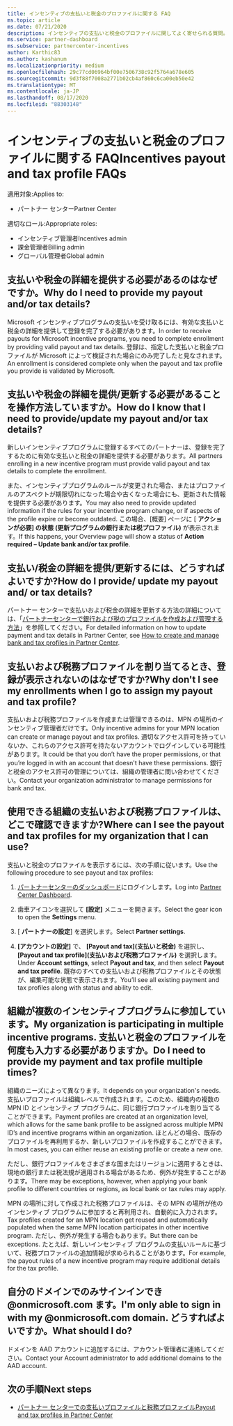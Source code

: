```yaml
---
title: インセンティブの支払いと税金のプロファイルに関する FAQ
ms.topic: article
ms.date: 07/21/2020
description: インセンティブの支払いと税金のプロファイルに関してよく寄せられる質問。
ms.service: partner-dashboard
ms.subservice: partnercenter-incentives
author: Karthic83
ms.author: kashanum
ms.localizationpriority: medium
ms.openlocfilehash: 29c77cd06964bf00e7506738c92f5764a678e605
ms.sourcegitcommit: 9d3f88f7008a2771b02cb4af860c6ca00eb50e42
ms.translationtype: MT
ms.contentlocale: ja-JP
ms.lasthandoff: 08/17/2020
ms.locfileid: "88303148"
---
```

# <a name="incentives-payout-and-tax-profile-faqs"></a><span data-ttu-id="a2c30-103">インセンティブの支払いと税金のプロファイルに関する FAQ</span><span class="sxs-lookup"><span data-stu-id="a2c30-103">Incentives payout and tax profile FAQs</span></span>

<span data-ttu-id="a2c30-104">適用対象:</span><span class="sxs-lookup"><span data-stu-id="a2c30-104">Applies to:</span></span>

- <span data-ttu-id="a2c30-105">パートナー センター</span><span class="sxs-lookup"><span data-stu-id="a2c30-105">Partner Center</span></span>

<span data-ttu-id="a2c30-106">適切なロール:</span><span class="sxs-lookup"><span data-stu-id="a2c30-106">Appropriate roles:</span></span>

- <span data-ttu-id="a2c30-107">インセンティブ管理者</span><span class="sxs-lookup"><span data-stu-id="a2c30-107">Incentives admin</span></span>
- <span data-ttu-id="a2c30-108">課金管理者</span><span class="sxs-lookup"><span data-stu-id="a2c30-108">Billing admin</span></span>
- <span data-ttu-id="a2c30-109">グローバル管理者</span><span class="sxs-lookup"><span data-stu-id="a2c30-109">Global admin</span></span>

## <a name="why-do-i-need-to-provide-my-payout-andor-tax-details"></a><span data-ttu-id="a2c30-110">支払いや税金の詳細を提供する必要があるのはなぜですか。</span><span class="sxs-lookup"><span data-stu-id="a2c30-110">Why do I need to provide my payout and/or tax details?</span></span>

<span data-ttu-id="a2c30-111">Microsoft インセンティブプログラムの支払いを受け取るには、有効な支払いと税金の詳細を提供して登録を完了する必要があります。</span><span class="sxs-lookup"><span data-stu-id="a2c30-111">In order to receive payouts for Microsoft incentive programs, you need to complete enrollment by providing valid payout and tax details.</span></span> <span data-ttu-id="a2c30-112">登録は、指定した支払いと税金プロファイルが Microsoft によって検証された場合にのみ完了したと見なされます。</span><span class="sxs-lookup"><span data-stu-id="a2c30-112">An enrollment is considered complete only when the payout and tax profile you provide is validated by Microsoft.</span></span>

## <a name="how-do-i-know-that-i-need-to-provideupdate-my-payout-andor-tax-details"></a><span data-ttu-id="a2c30-113">支払いや税金の詳細を提供/更新する必要があることを操作方法していますか。</span><span class="sxs-lookup"><span data-stu-id="a2c30-113">How do I know that I need to provide/update my payout and/or tax details?</span></span>

<span data-ttu-id="a2c30-114">新しいインセンティブプログラムに登録するすべてのパートナーは、登録を完了するために有効な支払いと税金の詳細を提供する必要があります。</span><span class="sxs-lookup"><span data-stu-id="a2c30-114">All partners enrolling in a new incentive program must provide valid payout and tax details to complete the enrollment.</span></span>

<span data-ttu-id="a2c30-115">また、インセンティブプログラムのルールが変更された場合、またはプロファイルのアスペクトが期限切れになった場合や古くなった場合にも、更新された情報を提供する必要があります。</span><span class="sxs-lookup"><span data-stu-id="a2c30-115">You may also need to provide updated information if the rules for your incentive program change, or if aspects of the profile expire or become outdated.</span></span> <span data-ttu-id="a2c30-116">この場合、[概要] ページに [ **アクションが必要] の状態 (更新プログラムの銀行または税プロファイル)** が表示されます。</span><span class="sxs-lookup"><span data-stu-id="a2c30-116">If this happens, your Overview page will show a status of **Action required – Update bank and/or tax profile**.</span></span>

## <a name="how-do-i-provide-update-my-payout-and-or-tax-details"></a><span data-ttu-id="a2c30-117">支払い/税金の詳細を提供/更新するには、どうすればよいですか?</span><span class="sxs-lookup"><span data-stu-id="a2c30-117">How do I provide/ update my payout and/ or tax details?</span></span>

<span data-ttu-id="a2c30-118">パートナー センターで支払いおよび税金の詳細を更新する方法の詳細については、「[パートナーセンターで銀行および税のプロファイルを作成および管理する方法](https://support.microsoft.com/help/4524534/how-to-create-and-manage-bank-and-tax-profiles-in-partner-center)」を参照してください。</span><span class="sxs-lookup"><span data-stu-id="a2c30-118">For detailed information on how to update payment and tax details in Partner Center, see [How to create and manage bank and tax profiles in Partner Center](https://support.microsoft.com/help/4524534/how-to-create-and-manage-bank-and-tax-profiles-in-partner-center).</span></span>

## <a name="why-dont-i-see-my-enrollments-when-i-go-to-assign-my-payout-and-tax-profile"></a><span data-ttu-id="a2c30-119">支払いおよび税務プロファイルを割り当てるとき、登録が表示されないのはなぜですか?</span><span class="sxs-lookup"><span data-stu-id="a2c30-119">Why don't I see my enrollments when I go to assign my payout and tax profile?</span></span>

<span data-ttu-id="a2c30-120">支払いおよび税務プロファイルを作成または管理できるのは、MPN の場所のインセンティブ管理者だけです。</span><span class="sxs-lookup"><span data-stu-id="a2c30-120">Only incentive admins for your MPN location can create or manage payout and tax profiles.</span></span> <span data-ttu-id="a2c30-121">適切なアクセス許可を持っていないか、これらのアクセス許可を持たないアカウントでログインしている可能性があります。</span><span class="sxs-lookup"><span data-stu-id="a2c30-121">It could be that you don’t have the proper permissions, or that you’re logged in with an account that doesn't have these permissions.</span></span> <span data-ttu-id="a2c30-122">銀行と税金のアクセス許可の管理については、組織の管理者に問い合わせてください。</span><span class="sxs-lookup"><span data-stu-id="a2c30-122">Contact your organization administrator to manage permissions for bank and tax.</span></span>

## <a name="where-can-i-see-the-payout-and-tax-profiles-for-my-organization-that-i-can-use"></a><span data-ttu-id="a2c30-123">使用できる組織の支払いおよび税務プロファイルは、どこで確認できますか?</span><span class="sxs-lookup"><span data-stu-id="a2c30-123">Where can I see the payout and tax profiles for my organization that I can use?</span></span>

<span data-ttu-id="a2c30-124">支払いと税金のプロファイルを表示するには、次の手順に従います。</span><span class="sxs-lookup"><span data-stu-id="a2c30-124">Use the following procedure to see payout and tax profiles:</span></span>

1. <span data-ttu-id="a2c30-125">[パートナーセンターのダッシュボード](https://partner.microsoft.com/dashboard)にログインします。</span><span class="sxs-lookup"><span data-stu-id="a2c30-125">Log into [Partner Center Dashboard](https://partner.microsoft.com/dashboard).</span></span>

2. <span data-ttu-id="a2c30-126">歯車アイコンを選択して **[設定]** メニューを開きます。</span><span class="sxs-lookup"><span data-stu-id="a2c30-126">Select the gear icon to open the **Settings** menu.</span></span>

3. <span data-ttu-id="a2c30-127">[ **パートナーの設定**] を選択します。</span><span class="sxs-lookup"><span data-stu-id="a2c30-127">Select **Partner settings**.</span></span>

4. <span data-ttu-id="a2c30-128">**[アカウントの設定]** で、 **[Payout and tax]\(支払いと税金\)** を選択し、 **[Payout and tax profile]\(支払いおよび税務プロファイル\)** を選択します。</span><span class="sxs-lookup"><span data-stu-id="a2c30-128">Under **Account settings**, select **Payout and tax**, and then select **Payout and tax profile**.</span></span> <span data-ttu-id="a2c30-129">既存のすべての支払いおよび税務プロファイルとその状態が、編集可能な状態で表示されます。</span><span class="sxs-lookup"><span data-stu-id="a2c30-129">You’ll see all existing payment and tax profiles along with status and ability to edit.</span></span>

## <a name="my-organization-is-participating-in-multiple-incentive-programs-do-i-need-to-provide-my-payment-and-tax-profile-multiple-times"></a><span data-ttu-id="a2c30-130">組織が複数のインセンティブプログラムに参加しています。</span><span class="sxs-lookup"><span data-stu-id="a2c30-130">My organization is participating in multiple incentive programs.</span></span> <span data-ttu-id="a2c30-131">支払いと税金のプロファイルを何度も入力する必要がありますか。</span><span class="sxs-lookup"><span data-stu-id="a2c30-131">Do I need to provide my payment and tax profile multiple times?</span></span>

<span data-ttu-id="a2c30-132">組織のニーズによって異なります。</span><span class="sxs-lookup"><span data-stu-id="a2c30-132">It depends on your organization's needs.</span></span> <span data-ttu-id="a2c30-133">支払いプロファイルは組織レベルで作成されます。このため、組織内の複数の MPN ID とインセンティブ プログラムに、同じ銀行プロファイルを割り当てることができます。</span><span class="sxs-lookup"><span data-stu-id="a2c30-133">Payment profiles are created at an organization level, which allows for the same bank profile to be assigned across multiple MPN ID’s and incentive programs within an organization.</span></span> <span data-ttu-id="a2c30-134">ほとんどの場合、既存のプロファイルを再利用するか、新しいプロファイルを作成することができます。</span><span class="sxs-lookup"><span data-stu-id="a2c30-134">In most cases, you can either reuse an existing profile or create a new one.</span></span>

<span data-ttu-id="a2c30-135">ただし、銀行プロファイルをさまざまな国またはリージョンに適用するときは、現地の銀行または税法規が適用される場合があるため、例外が発生することがあります。</span><span class="sxs-lookup"><span data-stu-id="a2c30-135">There may be exceptions, however, when applying your bank profile to different countries or regions, as local bank or tax rules may apply.</span></span>

<span data-ttu-id="a2c30-136">MPN の場所に対して作成された税務プロファイルは、その MPN の場所が他のインセンティブ プログラムに参加すると再利用され、自動的に入力されます。</span><span class="sxs-lookup"><span data-stu-id="a2c30-136">Tax profiles created for an MPN location get reused and automatically populated when the same MPN location participates in other incentive program.</span></span> <span data-ttu-id="a2c30-137">ただし、例外が発生する場合もあります。</span><span class="sxs-lookup"><span data-stu-id="a2c30-137">But there can be exceptions.</span></span> <span data-ttu-id="a2c30-138">たとえば、新しいインセンティブ プログラムの支払いルールに基づいて、税務プロファイルの追加情報が求められることがあります。</span><span class="sxs-lookup"><span data-stu-id="a2c30-138">For example, the payout rules of a new incentive program may require additional details for the tax profile.</span></span>  

## <a name="im-only-able-to-sign-in-with-my-onmicrosoftcom-domain-what-should-i-do"></a><span data-ttu-id="a2c30-139">自分のドメインでのみサインインでき @onmicrosoft.com ます。</span><span class="sxs-lookup"><span data-stu-id="a2c30-139">I'm only able to sign in with my @onmicrosoft.com domain.</span></span> <span data-ttu-id="a2c30-140">どうすればよいですか。</span><span class="sxs-lookup"><span data-stu-id="a2c30-140">What should I do?</span></span>

<span data-ttu-id="a2c30-141">ドメインを AAD アカウントに追加するには、アカウント管理者に連絡してください。</span><span class="sxs-lookup"><span data-stu-id="a2c30-141">Contact your Account administrator to add additional domains to the AAD account.</span></span>

## <a name="next-steps"></a><span data-ttu-id="a2c30-142">次の手順</span><span class="sxs-lookup"><span data-stu-id="a2c30-142">Next steps</span></span>

- [<span data-ttu-id="a2c30-143">パートナー センターでの支払いプロファイルと税務プロファイル</span><span class="sxs-lookup"><span data-stu-id="a2c30-143">Payout and tax profiles in Partner Center</span></span>](incentives-create-and-manage-your-payout-and-tax-profiles.md)